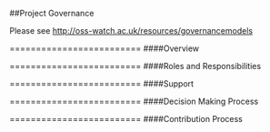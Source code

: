 ##Project Governance

Please see http://oss-watch.ac.uk/resources/governancemodels

=========================
####Overview



=========================
####Roles and Responsibilities



=========================
####Support



=========================
####Decision Making Process


=========================
####Contribution Process
